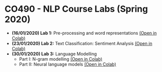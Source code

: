 # CO490 - NLP Course Labs (Spring 2020)


 - **(16/01/2020) Lab 1:** Pre-processing and word representations [(Open in Colab)](https://colab.research.google.com/github/ImperialNLP/NLPLabs/blob/master/lab01/preprocessing_and_embeddings.ipynb)
 - **(23/01/2020) Lab 2:** Text Classification: Sentiment Analysis [(Open in Colab)](https://colab.research.google.com/github/ImperialNLP/NLPLabs/blob/master/lab02/sentiment_classification.ipynb)
 - **(30/01/2020) Lab 3:** Language Modelling
   - Part I: N-gram modelling [(Open in Colab)](https://colab.research.google.com/github/ImperialNLP/NLPLabs/blob/master/lab03/ngram_lm.ipynb)
   - Part II: Neural language models [(Open in Colab)](https://colab.research.google.com/github/ImperialNLP/NLPLabs/blob/master/lab03/neural_lm.ipynb)
